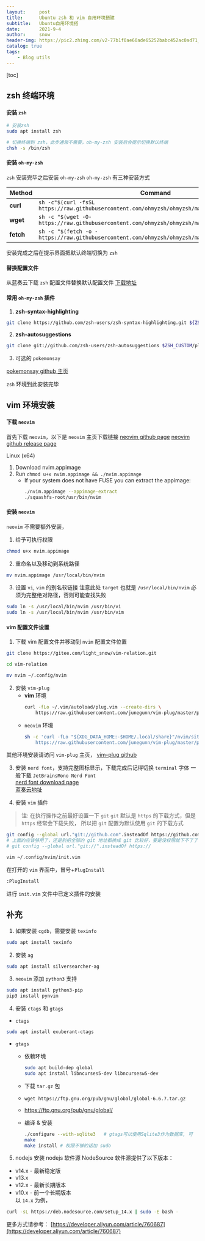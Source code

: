 ```yaml
---
layout:     post
title:      Ubuntu zsh 和 vim 自用环境搭建
subtitle:   Ubuntu自用环境搭
date:       2021-9-4
author:     snow
header-img: https://pic2.zhimg.com/v2-77b1f0ae60ade65252babc452ac0ad71_r.jpg
catalog: true
tags:
    - Blog utils
---
```


[toc]

## zsh 终端环境

#### 安装 `zsh`
```sh
# 安装zsh
sudo apt install zsh

# 切换终端到 zsh，此步通常不需要，oh-my-zsh 安装后会提示切换默认终端
chsh -s /bin/zsh

```

#### 安装 `oh-my-zsh`
`zsh` 安装完毕之后安装 `oh-my-zsh`
`oh-my-zsh` 有三种安装方式

| Method | Command                                                                                           |
| ------ | ------------------------------------------------------------------------------------------------- |
| **curl**   | `sh -c"$(curl -fsSL https://raw.githubusercontent.com/ohmyzsh/ohmyzsh/master/tools/install.sh)"`  |
| **wget**   | `sh -c "$(wget -O- https://raw.githubusercontent.com/ohmyzsh/ohmyzsh/master/tools/install.sh)"`   |
| **fetch**  | `sh -c "$(fetch -o - https://raw.githubusercontent.com/ohmyzsh/ohmyzsh/master/tools/install.sh)"` |

安装完成之后在提示界面把默认终端切换为 `zsh`

#### 替换配置文件
从蓝奏云下载 `zsh` 配置文件替换默认配置文件
[下载地址](https://xuezhong.lanzoui.com/iDGYhtb2zzc?w)

#### 常用 `oh-my-zsh` 插件
1. **zsh-syntax-highlighting**
```sh
git clone https://github.com/zsh-users/zsh-syntax-highlighting.git ${ZSH_CUSTOM:-~/.oh-my-zsh/custom}/plugins/zsh-syntax-highlighting
```
2. **zsh-autosuggestions**
```sh
git clone git://github.com/zsh-users/zsh-autosuggestions $ZSH_CUSTOM/plugins/zsh-autosuggestions
```

3. 可选的 `pokemonsay`

[pokemonsay github 主页](https://github.com/possatti/pokemonsay)


`zsh` 环境到此安装完毕

## vim 环境安装
#### 下载 `neovim`
首先下载 `neovim`，以下是 `neovim` 主页下载链接
[neovim github page](https://github.com/neovim/neovim)
[neovim github release page](https://github.com/neovim/neovim/releases)

Linux (x64)
1. Download nvim.appimage
2. Run `chmod u+x nvim.appimage && ./nvim.appimage`
    - If your system does not have FUSE you can extract the appimage:
        ```sh
        ./nvim.appimage --appimage-extract
        ./squashfs-root/usr/bin/nvim
        ```

#### 安装 `neovim`
`neovim` 不需要额外安装，
1. 给予可执行权限
```sh
chmod u+x nvim.appimage
```
2. 重命名以及移动到系统路径
```sh
mv nvim.appimage /usr/local/bin/nvim
```
3. 设置 `vi`, `vim` 的别名软链接
注意此处 `target` 也就是 `/usr/local/bin/nvim` 必须为完整绝对路径，否则可能查找失败 
```sh
sudo ln -s /usr/local/bin/nvim /usr/bin/vi
sudo ln -s /usr/local/bin/nvim /usr/bin/vim
```

#### vim 配置文件设置
1. 下载 vim 配置文件并移动到 `nvim` 配置文件位置

```sh
git clone https://gitee.com/light_snow/vim-relation.git

cd vim-relation

mv nvim ~/.config/nvim
```

2. 安装 `vim-plug`  
    - **vim** 环境
        ```sh
        curl -fLo ~/.vim/autoload/plug.vim --create-dirs \
            https://raw.githubusercontent.com/junegunn/vim-plug/master/plug.vim
        ```
    - `neovim` 环境
        ```sh
        sh -c 'curl -fLo "${XDG_DATA_HOME:-$HOME/.local/share}"/nvim/site/autoload/plug.vim --create-dirs \
            https://raw.githubusercontent.com/junegunn/vim-plug/master/plug.vim'
        ```
其他环境安装请访问 `vim-plug` 主页，
[vim-plug github](https://github.com/junegunn/vim-plug)

3. 安装 `nerd font`，支持完整图标显示，下载完成后记得切换 `terminal` 字体
一般下载 `JetBrainsMono Nerd Font`  
[nerd font download page](https://www.nerdfonts.com/font-downloads)  
[蓝奏云地址](https://xuezhong.lanzoui.com/inBQEvnhroh)

4. 安装 `vim` 插件  
> 注: 在执行操作之前最好设置一下 `git`
> `git` 默认是 `https` 的下载方式，但是 `https` 经常会下载失败，
> 所以把 `git` 配置为默认使用 `git` 的下载方式
```sh
git config --global url."git://github.com".insteadOf https://github.com
# 上面的应该够用了，还是别把全部的 git 地址都换成 git 比较好，要是没权限就下不了了
# git config --global url."git://".insteadOf https://
```

```sh
vim ~/.config/nvim/init.vim
```
在打开的 `vim` 界面中，冒号+`PlugInstall`
```sh
:PlugInstall
```
进行 `init.vim` 文件中已定义插件的安装

## 补充
1. 如果安装 `cgdb`，需要安装 `texinfo`  
```sh
sudo apt install texinfo
```

2. 安装 `ag`  
```sh
sudo apt install silversearcher-ag
```

3. `neovim` 添加 `python3` 支持  
```sh
sudo apt install python3-pip
pip3 install pynvim
```

4. 安装 `ctags` 和 `gtags`  
- `ctags`
```sh
sudo apt install exuberant-ctags
```

- `gtags`
    - 依赖环境
        ```sh
        sudo apt build-dep global
        sudo apt install libncurses5-dev libncursesw5-dev
        ```
    - 下载 `tar.gz` 包
    - `wget https://ftp.gnu.org/pub/gnu/global/global-6.6.7.tar.gz`
    - https://ftp.gnu.org/pub/gnu/global/

    - 编译 & 安装
        ```sh
        ./configure --with-sqlite3   # gtags可以使用Sqlite3作为数据库, 可   加可不加
        make
        make install # 权限不够的话加 sudo
        ```

5. nodejs 安装
nodejs 软件源
NodeSource 软件源提供了以下版本：
- v14.x - 最新稳定版
- v13.x
- v12.x - 最新长期版本
- v10.x - 前一个长期版本  
以 `14.x` 为例，
```sh
curl -sL https://deb.nodesource.com/setup_14.x | sudo -E bash -
```
更多方式请参考： [https://developer.aliyun.com/article/760687](https://developer.aliyun.com/article/760687)


